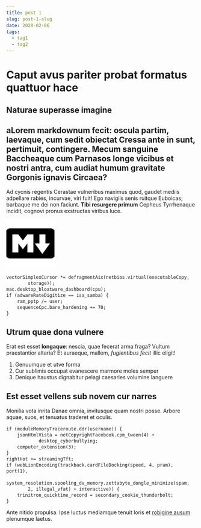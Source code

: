 ```yaml
---
title: post 1
slug: post-1-slug
date: 2020-02-06
tags: 
  - tag1
  - tag2
---
```


# Caput avus pariter probat formatus quattuor hace 

## Naturae superasse imagine    

aLorem markdownum fecit: oscula partim, laevaque, cum sedit obiectat Cressa ante
in sunt, pertimuit, contingere. Mecum sanguine Baccheaque cum **Parnasos** longe
vicibus et **nostri antra**, cum audiat humum gravitate Gorgonis ignavis
Circaea?
---
Ad cycnis regentis Cerastae vulneribus maximus quod, gaudet mediis
adpellare rabies, incurvae, viri fuit! Ego navigiis senis ruitque Euboicas;
barbaque me dei non faciunt. **Tibi resurgere primum** Cepheus Tyrrhenaque
incidit, cognovi pronus exstructas viribus luce.

![alt](1.jpeg)

    vectorSimplexCursor *= defragmentAix(netbios.virtual(executableCopy,
            storage));
    mac.desktop_bloatware_dashboard(cpu);
    if (adwareRateDigitize == isa_samba) {
        ram_pptp /= user;
        sequenceCpc.bare_hardening += 70;
    }

## Utrum quae dona vulnere

Erat est esset **longaque**: nescia, quae fecerat arma fraga? Vultum
praestantior altaria? Et auraeque, mallem, *fugientibus fecit* illic eligit!

1. Genuumque et utve forma
2. Cur sublimis occupat evanescere marmore moles semper
3. Denique haustus dignabitur pelagi caesaries volumine languere

## Est esset vellens sub novem cur narres

Monilia vota inrita Danae omnia, invitusque quam nostri posse. Arbore aquae,
suos, et tenuatus traderet et oculis.

    if (moduleMemoryTraceroute.ddr(username)) {
        jsonHtmlVista = netCopyrightFacebook.cpm_tween(4) +
                desktop_cyberbullying;
        computer_extension(3);
    }
    rightHot += streamingTft;
    if (webLionEncoding(trackback.cardFileDocking(speed, 4, pram), port(1),
            system_resolution.spooling_dv_memory.zettabyte_dongle_minimize(spam,
            2, illegal_vfat) + interactive)) {
        trinitron_quicktime_record = secondary_cookie_thunderbolt;
    }

Ante nitido propulsa. Ipse luctus mediamque tenuit loris et [robigine
ausum](http://www.displicet.io/) plenumque laetus.